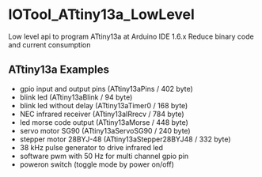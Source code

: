 # IOTool_ATtiny13a_LowLevel

Low level api to program ATtiny13a at Arduino IDE 1.6.x
Reduce binary code and current consumption

## ATtiny13a Examples

* gpio input and output pins (ATtiny13aPins / 402 byte)
* blink led (ATtiny13aBlink / 94 byte)
* blink led without delay (ATtiny13aTimer0 / 168 byte)
* NEC infrared receiver (ATtiny13aIRrecv / 784 byte)
* led morse code output (ATtiny13aMorse / 448 byte)
* servo motor SG90 (ATtiny13aServoSG90 / 240 byte)
* stepper motor 28BYJ-48 (ATtiny13aStepper28BYJ48 / 332 byte)
* 38 kHz pulse generator to drive infrared led
* software pwm with 50 Hz for multi channel gpio pin
* poweron switch (toggle mode by power on/off)
